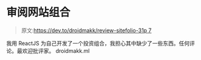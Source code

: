# 审阅网站组合

> 原文:[https://dev.to/droidmakk/review-sitefolio-31p 7](https://dev.to/droidmakk/review-sitefolio--31p7)

我用 ReactJS 为自己开发了一个投资组合，我担心其中缺少了一些东西。任何评论。最欢迎批评家。
droidmakk.ml